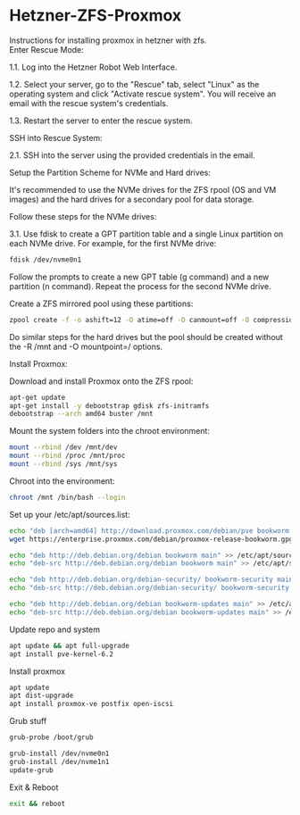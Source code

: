 # Hetzner-ZFS-Proxmox
Instructions for installing proxmox in hetzner with zfs.  
Enter Rescue Mode:

1.1. Log into the Hetzner Robot Web Interface.

1.2. Select your server, go to the "Rescue" tab, select "Linux" as the operating system and click "Activate rescue system". You will receive an email with the rescue system's credentials.

1.3. Restart the server to enter the rescue system.

SSH into Rescue System:

2.1. SSH into the server using the provided credentials in the email.

Setup the Partition Scheme for NVMe and Hard drives:

It's recommended to use the NVMe drives for the ZFS rpool (OS and VM images) and the hard drives for a secondary pool for data storage.

Follow these steps for the NVMe drives:

3.1. Use fdisk to create a GPT partition table and a single Linux partition on each NVMe drive. For example, for the first NVMe drive:

```bash
fdisk /dev/nvme0n1
````
Follow the prompts to create a new GPT table (g command) and a new partition (n command). Repeat the process for the second NVMe drive.

Create a ZFS mirrored pool using these partitions:

```bash
zpool create -f -o ashift=12 -O atime=off -O canmount=off -O compression=lz4 -O normalization=formD -O mountpoint=/ -R /mnt rpool mirror /dev/nvme0n1p1 /dev/nvme1n1p1
```

Do similar steps for the hard drives but the pool should be created without the -R /mnt and -O mountpoint=/ options.

Install Proxmox:

Download and install Proxmox onto the ZFS rpool:

```bash
apt-get update
apt-get install -y debootstrap gdisk zfs-initramfs
debootstrap --arch amd64 buster /mnt
```

Mount the system folders into the chroot environment:
```bash
mount --rbind /dev /mnt/dev
mount --rbind /proc /mnt/proc
mount --rbind /sys /mnt/sys
```
Chroot into the environment:

```bash
chroot /mnt /bin/bash --login
```

Set up your /etc/apt/sources.list:

```bash
echo "deb [arch=amd64] http://download.proxmox.com/debian/pve bookworm pve-no-subscription" > /etc/apt/sources.list.d/pve-install-repo.list
wget https://enterprise.proxmox.com/debian/proxmox-release-bookworm.gpg -O /etc/apt/trusted.gpg.d/proxmox-release-bookworm.gpg

echo "deb http://deb.debian.org/debian bookworm main" >> /etc/apt/sources.list
echo "deb-src http://deb.debian.org/debian bookworm main" >> /etc/apt/sources.list

echo "deb http://deb.debian.org/debian-security/ bookworm-security main" >> /etc/apt/sources.list
echo "deb-src http://deb.debian.org/debian-security/ bookworm-security main" >> /etc/apt/sources.list

echo "deb http://deb.debian.org/debian bookworm-updates main" >> /etc/apt/sources.list
echo "deb-src http://deb.debian.org/debian bookworm-updates main" >> /etc/apt/sources.list
```

Update repo and system 
```bash
apt update && apt full-upgrade
apt install pve-kernel-6.2
```

Install proxmox 
```bash
apt update
apt dist-upgrade
apt install proxmox-ve postfix open-iscsi
```

Grub stuff 
```bash
grub-probe /boot/grub

grub-install /dev/nvme0n1
grub-install /dev/nvme1n1
update-grub
```

Exit & Reboot
```bash 
exit && reboot
```
